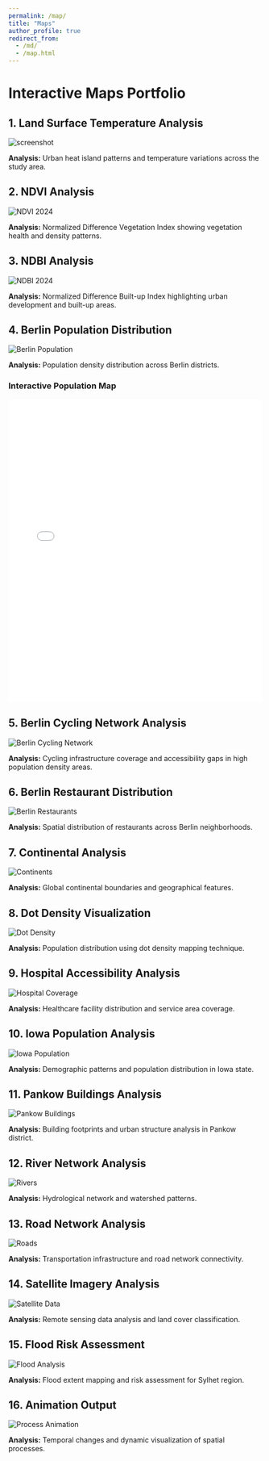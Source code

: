 ```yaml
---
permalink: /map/
title: "Maps"
author_profile: true
redirect_from:
  - /md/
  - /map.html
---
```


# Interactive Maps Portfolio

## 1. Land Surface Temperature Analysis
<!-- ><img src="C:\RMTPROJECTS\portfolio\rafi.io\images\LST2024.png" title="Land Surface Temperature 2024" alt="LST 2024 Analysis" width="400"> -->
![screenshot](images\LST2024.png)

**Analysis:** Urban heat island patterns and temperature variations across the study area.

## 2. NDVI Analysis
<img title="NDVI Analysis 2024" alt="NDVI 2024" src="/images/2024_ndvi.png">

**Analysis:** Normalized Difference Vegetation Index showing vegetation health and density patterns.

## 3. NDBI Analysis
<img title="NDBI Analysis 2024" alt="NDBI 2024" src="/images/2024_ndbi.png">

**Analysis:** Normalized Difference Built-up Index highlighting urban development and built-up areas.

## 4. Berlin Population Distribution
<img title="Berlin Population Distribution" alt="Berlin Population" src="/images/berlin_population.png">

**Analysis:** Population density distribution across Berlin districts.

### Interactive Population Map
<iframe src="/files/Berlin_Population_2022.html" width="100%" height="600" frameborder="0"></iframe>

## 5. Berlin Cycling Network Analysis
<img title="Berlin Cycling Network Coverage" alt="Berlin Cycling Network" src="/images/Berlin_cycling_network_&_pop.png">

**Analysis:** Cycling infrastructure coverage and accessibility gaps in high population density areas.

## 6. Berlin Restaurant Distribution
<img title="Berlin Restaurant Distribution" alt="Berlin Restaurants" src="/images/berlin_restaurants.png">

**Analysis:** Spatial distribution of restaurants across Berlin neighborhoods.

## 7. Continental Analysis
<img title="Continental Boundaries" alt="Continents" src="/images/continents.png">

**Analysis:** Global continental boundaries and geographical features.

## 8. Dot Density Visualization
<img title="Dot Density Population Map" alt="Dot Density" src="/images/dotdensity1.png">

**Analysis:** Population distribution using dot density mapping technique.

## 9. Hospital Accessibility Analysis
<img title="Hospital Coverage Analysis" alt="Hospital Coverage" src="/images/HOSPITAL2.png">

**Analysis:** Healthcare facility distribution and service area coverage.

## 10. Iowa Population Analysis
<img title="Iowa Population Distribution" alt="Iowa Population" src="/images/iowa2.png">

**Analysis:** Demographic patterns and population distribution in Iowa state.

## 11. Pankow Buildings Analysis
<img title="Pankow Building Footprints" alt="Pankow Buildings" src="/images/pankow_buildings.png">

**Analysis:** Building footprints and urban structure analysis in Pankow district.

## 12. River Network Analysis
<img title="River Network System" alt="Rivers" src="/images/Rivers.png">

**Analysis:** Hydrological network and watershed patterns.

## 13. Road Network Analysis
<img title="Road Network Infrastructure" alt="Roads" src="/images/roads.png">

**Analysis:** Transportation infrastructure and road network connectivity.

## 14. Satellite Imagery Analysis
<img title="Satellite Data Analysis" alt="Satellite Data" src="/images/snap2024-10-26-11-24-56.png">

**Analysis:** Remote sensing data analysis and land cover classification.

## 15. Flood Risk Assessment
<img title="Sylhet Flood Analysis" alt="Flood Analysis" src="/images/sylhetfloodjune.png">

**Analysis:** Flood extent mapping and risk assessment for Sylhet region.

## 16. Animation Output
<img title="Temporal Process Animation" alt="Process Animation" src="/images/output.gif">

**Analysis:** Temporal changes and dynamic visualization of spatial processes.